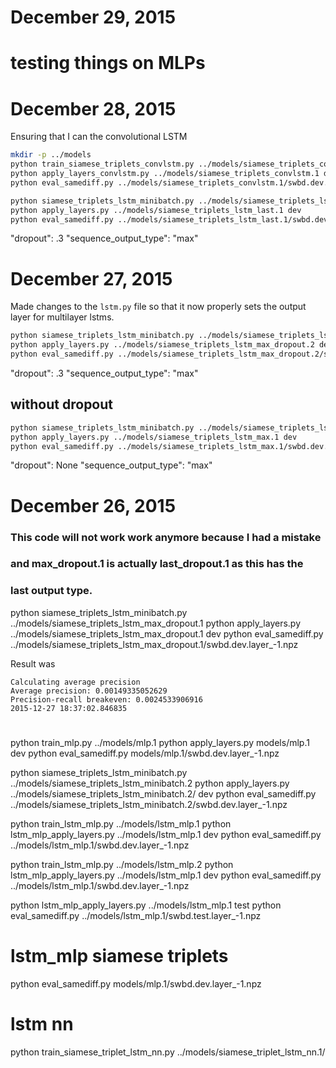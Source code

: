 # December 29, 2015

# testing things on MLPs

# December 28, 2015

Ensuring that I can the convolutional LSTM

```bash
mkdir -p ../models
python train_siamese_triplets_convlstm.py ../models/siamese_triplets_convlstm.1
python apply_layers_convlstm.py ../models/siamese_triplets_convlstm.1 dev
python eval_samediff.py ../models/siamese_triplets_convlstm.1/swbd.dev.layer_-1.npz 
```

```bash
python siamese_triplets_lstm_minibatch.py ../models/siamese_triplets_lstm_last.1
python apply_layers.py ../models/siamese_triplets_lstm_last.1 dev
python eval_samediff.py ../models/siamese_triplets_lstm_last.1/swbd.dev.layer_-1.npz 
```
"dropout": .3
"sequence_output_type": "max"



# December 27, 2015

Made changes to the `lstm.py` file so that it now properly sets the output layer for multilayer lstms.

```bash
python siamese_triplets_lstm_minibatch.py ../models/siamese_triplets_lstm_max_dropout.2
python apply_layers.py ../models/siamese_triplets_lstm_max_dropout.2 dev
python eval_samediff.py ../models/siamese_triplets_lstm_max_dropout.2/swbd.dev.layer_-1.npz 
```
"dropout": .3
"sequence_output_type": "max"


## without dropout

```bash
python siamese_triplets_lstm_minibatch.py ../models/siamese_triplets_lstm_max.1
python apply_layers.py ../models/siamese_triplets_lstm_max.1 dev
python eval_samediff.py ../models/siamese_triplets_lstm_max.1/swbd.dev.layer_-1.npz 
```
"dropout": None
"sequence_output_type": "max"


# December 26, 2015

### This code will not work work anymore because I had a mistake
### and max_dropout.1 is actually last_dropout.1 as this has the
### last output type.
python siamese_triplets_lstm_minibatch.py ../models/siamese_triplets_lstm_max_dropout.1
python apply_layers.py ../models/siamese_triplets_lstm_max_dropout.1 dev
python eval_samediff.py ../models/siamese_triplets_lstm_max_dropout.1/swbd.dev.layer_-1.npz 

Result was
```
Calculating average precision
Average precision: 0.00149335052629
Precision-recall breakeven: 0.0024533906916
2015-12-27 18:37:02.846835
```

# 

python train_mlp.py ../models/mlp.1
python apply_layers.py models/mlp.1 dev
python eval_samediff.py models/mlp.1/swbd.dev.layer_-1.npz

python siamese_triplets_lstm_minibatch.py ../models/siamese_triplets_lstm_minibatch.2
python apply_layers.py ../models/siamese_triplets_lstm_minibatch.2/ dev
python eval_samediff.py ../models/siamese_triplets_lstm_minibatch.2/swbd.dev.layer_-1.npz 


python train_lstm_mlp.py ../models/lstm_mlp.1
python lstm_mlp_apply_layers.py ../models/lstm_mlp.1 dev
python eval_samediff.py ../models/lstm_mlp.1/swbd.dev.layer_-1.npz

python train_lstm_mlp.py ../models/lstm_mlp.2
python lstm_mlp_apply_layers.py ../models/lstm_mlp.1 dev
python eval_samediff.py ../models/lstm_mlp.1/swbd.dev.layer_-1.npz

python lstm_mlp_apply_layers.py ../models/lstm_mlp.1 test
python eval_samediff.py ../models/lstm_mlp.1/swbd.test.layer_-1.npz

# lstm_mlp siamese triplets
python eval_samediff.py models/mlp.1/swbd.dev.layer_-1.npz

# lstm nn

python train_siamese_triplet_lstm_nn.py ../models/siamese_triplet_lstm_nn.1/

